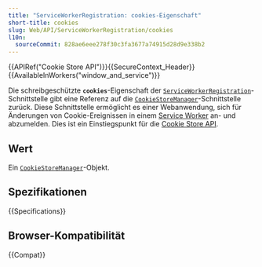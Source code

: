 ```yaml
---
title: "ServiceWorkerRegistration: cookies-Eigenschaft"
short-title: cookies
slug: Web/API/ServiceWorkerRegistration/cookies
l10n:
  sourceCommit: 828ae6eee278f30c3fa3677a74915d28d9e338b2
---
```


{{APIRef("Cookie Store API")}}{{SecureContext_Header}}{{AvailableInWorkers("window_and_service")}}

Die schreibgeschützte **`cookies`**-Eigenschaft der [`ServiceWorkerRegistration`](/de/docs/Web/API/ServiceWorkerRegistration)-Schnittstelle gibt eine Referenz auf die [`CookieStoreManager`](/de/docs/Web/API/CookieStoreManager)-Schnittstelle zurück. Diese Schnittstelle ermöglicht es einer Webanwendung, sich für Änderungen von Cookie-Ereignissen in einem [Service Worker](/de/docs/Web/API/Service_Worker_API) an- und abzumelden. Dies ist ein Einstiegspunkt für die [Cookie Store API](/de/docs/Web/API/Cookie_Store_API).

## Wert

Ein [`CookieStoreManager`](/de/docs/Web/API/CookieStoreManager)-Objekt.

## Spezifikationen

{{Specifications}}

## Browser-Kompatibilität

{{Compat}}
